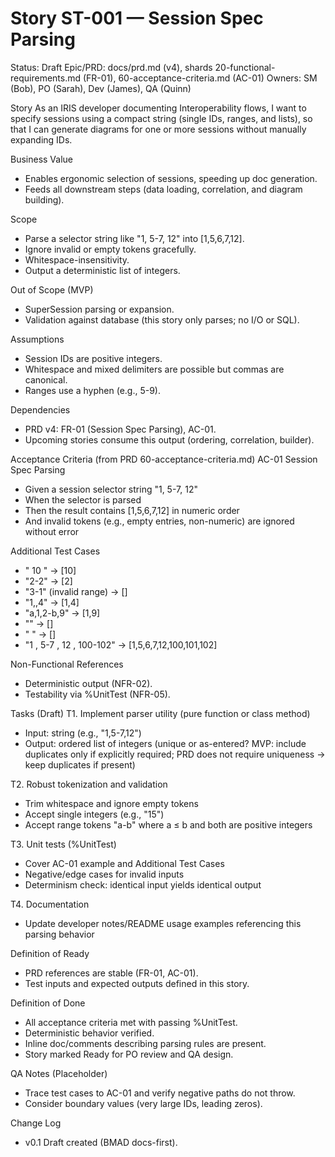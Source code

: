 # Story ST-001 — Session Spec Parsing

Status: Draft
Epic/PRD: docs/prd.md (v4), shards 20-functional-requirements.md (FR-01), 60-acceptance-criteria.md (AC-01)
Owners: SM (Bob), PO (Sarah), Dev (James), QA (Quinn)

Story
As an IRIS developer documenting Interoperability flows,
I want to specify sessions using a compact string (single IDs, ranges, and lists),
so that I can generate diagrams for one or more sessions without manually expanding IDs.

Business Value
- Enables ergonomic selection of sessions, speeding up doc generation.
- Feeds all downstream steps (data loading, correlation, and diagram building).

Scope
- Parse a selector string like "1, 5-7, 12" into [1,5,6,7,12].
- Ignore invalid or empty tokens gracefully.
- Whitespace-insensitivity.
- Output a deterministic list of integers.

Out of Scope (MVP)
- SuperSession parsing or expansion.
- Validation against database (this story only parses; no I/O or SQL).

Assumptions
- Session IDs are positive integers.
- Whitespace and mixed delimiters are possible but commas are canonical.
- Ranges use a hyphen (e.g., 5-9).

Dependencies
- PRD v4: FR-01 (Session Spec Parsing), AC-01.
- Upcoming stories consume this output (ordering, correlation, builder).

Acceptance Criteria (from PRD 60-acceptance-criteria.md)
AC-01 Session Spec Parsing
- Given a session selector string "1, 5-7, 12"
- When the selector is parsed
- Then the result contains [1,5,6,7,12] in numeric order
- And invalid tokens (e.g., empty entries, non-numeric) are ignored without error

Additional Test Cases
- "  10  " → [10]
- "2-2" → [2]
- "3-1" (invalid range) → []
- "1,,4" → [1,4]
- "a,1,2-b,9" → [1,9]
- "" → []
- "  " → []
- "1 , 5-7 , 12 , 100-102" → [1,5,6,7,12,100,101,102]

Non-Functional References
- Deterministic output (NFR-02).
- Testability via %UnitTest (NFR-05).

Tasks (Draft)
T1. Implement parser utility (pure function or class method)
- Input: string (e.g., "1,5-7,12")
- Output: ordered list of integers (unique or as-entered? MVP: include duplicates only if explicitly required; PRD does not require uniqueness → keep duplicates if present)

T2. Robust tokenization and validation
- Trim whitespace and ignore empty tokens
- Accept single integers (e.g., "15")
- Accept range tokens "a-b" where a ≤ b and both are positive integers

T3. Unit tests (%UnitTest)
- Cover AC-01 example and Additional Test Cases
- Negative/edge cases for invalid inputs
- Determinism check: identical input yields identical output

T4. Documentation
- Update developer notes/README usage examples referencing this parsing behavior

Definition of Ready
- PRD references are stable (FR-01, AC-01).
- Test inputs and expected outputs defined in this story.

Definition of Done
- All acceptance criteria met with passing %UnitTest.
- Deterministic behavior verified.
- Inline doc/comments describing parsing rules are present.
- Story marked Ready for PO review and QA design.

QA Notes (Placeholder)
- Trace test cases to AC-01 and verify negative paths do not throw.
- Consider boundary values (very large IDs, leading zeros).

Change Log
- v0.1 Draft created (BMAD docs-first).
